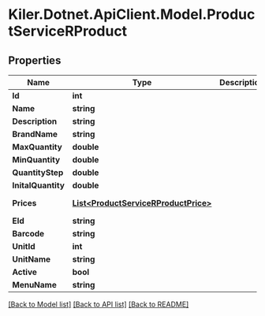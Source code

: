 # Kiler.Dotnet.ApiClient.Model.ProductServiceRProduct

## Properties

Name | Type | Description | Notes
------------ | ------------- | ------------- | -------------
**Id** | **int** |  | [optional] 
**Name** | **string** |  | [optional] 
**Description** | **string** |  | [optional] 
**BrandName** | **string** |  | [optional] 
**MaxQuantity** | **double** |  | [optional] 
**MinQuantity** | **double** |  | [optional] 
**QuantityStep** | **double** |  | [optional] 
**InitalQuantity** | **double** |  | [optional] 
**Prices** | [**List&lt;ProductServiceRProductPrice&gt;**](ProductServiceRProductPrice.md) |  | [optional] [readonly] 
**EId** | **string** |  | [optional] 
**Barcode** | **string** |  | [optional] 
**UnitId** | **int** |  | [optional] 
**UnitName** | **string** |  | [optional] 
**Active** | **bool** |  | [optional] 
**MenuName** | **string** |  | [optional] 

[[Back to Model list]](../README.md#documentation-for-models) [[Back to API list]](../README.md#documentation-for-api-endpoints) [[Back to README]](../README.md)

